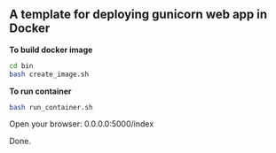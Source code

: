 ## A template for deploying gunicorn web app in Docker 

__To build docker image__
```bash
cd bin
bash create_image.sh
```
__To run container__
```bash
bash run_container.sh
```

Open your browser: 0.0.0.0:5000/index

Done.